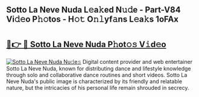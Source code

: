 ## Sotto La Neve Nuda L𝚎a𝚔ed N𝚞𝚍e - Part-V84 Vi𝚍𝚎o P𝚑𝚘tos - H𝚘𝚝 O𝚗𝚕yf𝚊ns L𝚎a𝚔s 1oFAx

# <h2><a href="http://kfaa0o.oniu.top/?m=Sotto+La+Neve+Nuda">🔗👉 🔴 Sotto La Neve Nuda P𝚑ot𝚘𝚜 V𝚒d𝚎o</a></h2>

[![Sotto La Neve Nuda Nu𝚍e𝚜](https://i.imgur.com/0qMVB7G.gif)](http://kfaa0o.oniu.top/?m=Sotto+La+Neve+Nuda)
Digital content provider and web entertainer Sotto La Neve Nuda, known for distributing dance and lifestyle knowledge through solo and collaborative dance routines and short videos. Sotto La Neve Nuda's public image is characterized by its friendly and relatable nature, but the intricacies of his personal life remain shrouded in secrecy.  

